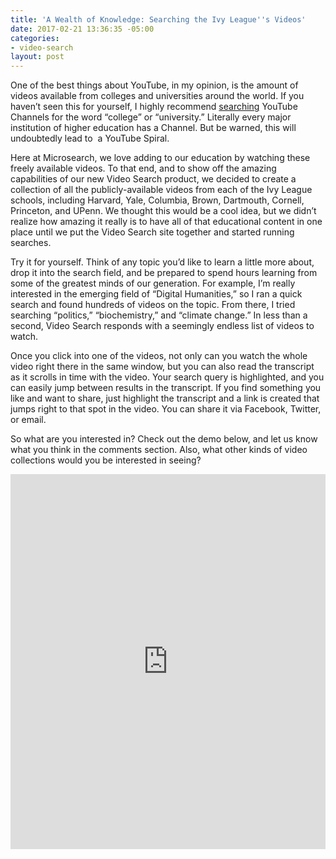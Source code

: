 ```yaml
---
title: 'A Wealth of Knowledge: Searching the Ivy League''s Videos'
date: 2017-02-21 13:36:35 -05:00
categories:
- video-search
layout: post
---
```


One of the best things about YouTube, in my opinion, is the amount of videos available from colleges and universities around the world. If you haven’t seen this for yourself, I highly recommend <a href="https://www.youtube.com/results?search_query=university+or+college&amp;filters=channel&amp;lclk=channel">searching</a> YouTube Channels for the word “college” or “university.” Literally every major institution of higher education has a Channel. But be warned, this will undoubtedly lead to  a YouTube Spiral</a>.

Here at Microsearch, we love adding to our education by watching these freely available videos. To that end, and to show off the amazing capabilities of our new Video Search product, we decided to create a collection of all the publicly-available videos from each of the Ivy League schools, including Harvard, Yale, Columbia, Brown, Dartmouth, Cornell, Princeton, and UPenn. We thought this would be a cool idea, but we didn’t realize how amazing it really is to have all of that educational content in one place until we put the Video Search site together and started running searches.

Try it for yourself. Think of any topic you’d like to learn a little more about, drop it into the search field, and be prepared to spend hours learning from some of the greatest minds of our generation. For example, I’m really interested in the emerging field of “Digital Humanities,” so I ran a quick search and found hundreds of videos on the topic. From there, I tried searching “politics,” “biochemistry,” and “climate change.” In less than a second, Video Search responds with a seemingly endless list of videos to watch.

Once you click into one of the videos, not only can you watch the whole video right there in the same window, but you can also read the transcript as it scrolls in time with the video. Your search query is highlighted, and you can easily jump between results in the transcript. If you find something you like and want to share, just highlight the transcript and a link is created that jumps right to that spot in the video. You can share it via Facebook, Twitter, or email.

So what are you interested in? Check out the demo below, and let us know what you think in the comments section. Also, what other kinds of video collections would you be interested in seeing?

<iframe style="overflow: hidden; height: 600px; width: 100%;" src="http://qa5.microsearch.net/IvyLeagueVideo/?q=science&amp;p=0" width="300" height="450" frameborder="0"></iframe>
